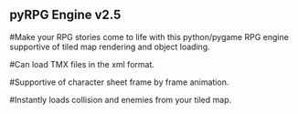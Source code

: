 ## pyRPG Engine v2.5

#Make your RPG stories come to life with this python/pygame RPG engine supportive of tiled map rendering and object loading.

#Can load TMX files in the xml format.

#Supportive of character sheet frame by frame animation.

#Instantly loads collision and enemies from your tiled map.
